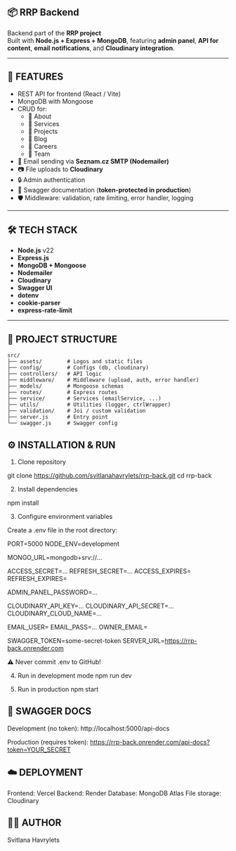 ## 📦 RRP Backend

Backend part of the **RRP project**  
Built with **Node.js + Express + MongoDB**, featuring **admin panel**, **API for content**, **email notifications**, and **Cloudinary integration**.

---

## 🚀 FEATURES

- REST API for frontend (React / Vite)
- MongoDB with Mongoose
- CRUD for:
  - 🔹 About
  - 🔹 Services
  - 🔹 Projects
  - 🔹 Blog
  - 🔹 Careers
  - 🔹 Team
- 📩 Email sending via **Seznam.cz SMTP (Nodemailer)**
- 📷 File uploads to **Cloudinary**
- 🔒 Admin authentication
- 📝 Swagger documentation (**token-protected in production**)
- 🛡 Middleware: validation, rate limiting, error handler, logging

---

## 🛠 TECH STACK

- **Node.js** v22
- **Express.js**
- **MongoDB + Mongoose**
- **Nodemailer**
- **Cloudinary**
- **Swagger UI**
- **dotenv**
- **cookie-parser**
- **express-rate-limit**

---

## 📂 PROJECT STRUCTURE

```plaintext
src/
├── assets/        # Logos and static files
├── config/        # Configs (db, cloudinary)
├── controllers/   # API logic
├── middleware/    # Middleware (upload, auth, error handler)
├── models/        # Mongoose schemas
├── routes/        # Express routes
├── service/       # Services (emailService, ...)
├── utils/         # Utilities (logger, ctrlWrapper)
├── validation/    # Joi / custom validation
├── server.js      # Entry point
└── swagger.js     # Swagger config
```

## ⚙️ INSTALLATION & RUN

1. Clone repository

git clone https://github.com/svitlanahavrylets/rrp-back.git
cd rrp-back

2. Install dependencies

npm install

3. Configure environment variables

Create a .env file in the root directory:

PORT=5000
NODE_ENV=development

MONGO_URL=mongodb+srv://...

ACCESS_SECRET=...
REFRESH_SECRET=...
ACCESS_EXPIRES=
REFRESH_EXPIRES=

ADMIN_PANEL_PASSWORD=...

CLOUDINARY_API_KEY=...
CLOUDINARY_API_SECRET=...
CLOUDINARY_CLOUD_NAME=...

EMAIL_USER=
EMAIL_PASS=...
OWNER_EMAIL=

SWAGGER_TOKEN=some-secret-token
SERVER_URL=https://rrp-back.onrender.com

⚠️ Never commit .env to GitHub!

4. Run in development mode
   npm run dev

5. Run in production
   npm start

## 📑 SWAGGER DOCS

Development (no token):
http://localhost:5000/api-docs

Production (requires token):
https://rrp-back.onrender.com/api-docs?token=YOUR_SECRET

## ☁️ DEPLOYMENT

Frontend: Vercel
Backend: Render
Database: MongoDB Atlas
File storage: Cloudinary

## 👩‍💻 AUTHOR

Svitlana Havrylets
